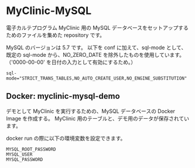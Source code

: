 # MyClinic-MySQL

電子カルテプログラム MyClinic 用の MySQL データベースをセットアップするためのファイルを集めた repository です。

MySQL のバージョンは 5.7 です。
以下を conf に加えて、sql-mode として、既定の sql-mode から、NO_ZERO_DATE を除外したものを使用しています。（'0000-00-00' を日付の入力として有効にするため。）

```
sql-mode="STRICT_TRANS_TABLES,NO_AUTO_CREATE_USER,NO_ENGINE_SUBSTITUTION"
```

## Docker: myclinic-mysql-demo

デモとして MyClinic を実行するための、MySQL データベースの Docker Image を作成する。
MyClinic 用のテーブルと、デモ用のデータが保存されています。

docker run の際に以下の環境変数を設定できます。
```
MYSQL_ROOT_PASSWORD
MYSQL_USER
MYSQL_PASSWORD
```
